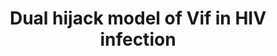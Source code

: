---
annotations:
- type: Pathway Ontology
  value: regulatory pathway
- type: Disease Ontology
  value: human immunodeficiency virus infectious disease
authors:
- Khanspers
- Susan
- AMTan
- Egonw
- Andra
description: By hijacking CBF-b, Vif (Viral infectivity factor, HIV protein) is manipulating
  the ubquitination machinery and adversely effecting host transcriptional regulation.
  This pathways was adapted from figure 3 in [https://www.ncbi.nlm.nih.gov/pubmed/23352243
  Fraser et al]. Viral proteins are highlighted in yellow.
last-edited: 2018-12-17
organisms:
- Homo sapiens
redirect_from:
- /index.php/Pathway:WP3300
- /instance/WP3300
schema-jsonld:
- '@context': https://schema.org/
  '@id': https://wikipathways.github.io/pathways/WP3300.html
  '@type': Dataset
  creator:
    '@type': Organization
    name: WikiPathways
  description: By hijacking CBF-b, Vif (Viral infectivity factor, HIV protein) is
    manipulating the ubquitination machinery and adversely effecting host transcriptional
    regulation. This pathways was adapted from figure 3 in [https://www.ncbi.nlm.nih.gov/pubmed/23352243
    Fraser et al]. Viral proteins are highlighted in yellow.
  keywords:
  - A3G
  - Vif
  - CUL5
  - ELOC
  - UBB
  - RBX1
  - E2
  - RUNX1
  - CBFB
  - ELOB
  license: CC0
  name: Dual hijack model of Vif in HIV infection
seo: CreativeWork
title: Dual hijack model of Vif in HIV infection
wpid: WP3300
---